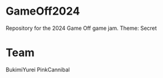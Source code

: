 # GameOff2024
Repository for the 2024 Game Off game jam.  Theme: Secret

# Team
BukimiYurei
PinkCannibal
